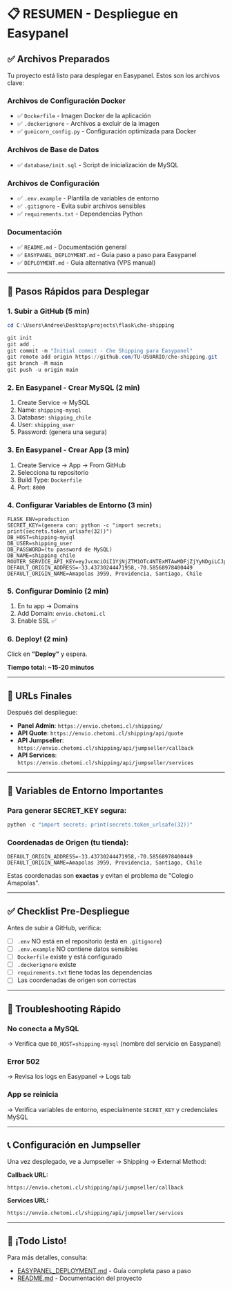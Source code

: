 # 📋 RESUMEN - Despliegue en Easypanel

## ✅ Archivos Preparados

Tu proyecto está listo para desplegar en Easypanel. Estos son los archivos clave:

### Archivos de Configuración Docker
- ✅ `Dockerfile` - Imagen Docker de la aplicación
- ✅ `.dockerignore` - Archivos a excluir de la imagen
- ✅ `gunicorn_config.py` - Configuración optimizada para Docker

### Archivos de Base de Datos
- ✅ `database/init.sql` - Script de inicialización de MySQL

### Archivos de Configuración
- ✅ `.env.example` - Plantilla de variables de entorno
- ✅ `.gitignore` - Evita subir archivos sensibles
- ✅ `requirements.txt` - Dependencias Python

### Documentación
- ✅ `README.md` - Documentación general
- ✅ `EASYPANEL_DEPLOYMENT.md` - Guía paso a paso para Easypanel
- ✅ `DEPLOYMENT.md` - Guía alternativa (VPS manual)

---

## 🚀 Pasos Rápidos para Desplegar

### 1. Subir a GitHub (5 min)

```powershell
cd C:\Users\Andree\Desktop\projects\flask\che-shipping

git init
git add .
git commit -m "Initial commit - Che Shipping para Easypanel"
git remote add origin https://github.com/TU-USUARIO/che-shipping.git
git branch -M main
git push -u origin main
```

### 2. En Easypanel - Crear MySQL (2 min)

1. Create Service → MySQL
2. Name: `shipping-mysql`
3. Database: `shipping_chile`
4. User: `shipping_user`
5. Password: (genera una segura)

### 3. En Easypanel - Crear App (3 min)

1. Create Service → App → From GitHub
2. Selecciona tu repositorio
3. Build Type: `Dockerfile`
4. Port: `8000`

### 4. Configurar Variables de Entorno (3 min)

```env
FLASK_ENV=production
SECRET_KEY=(genera con: python -c "import secrets; print(secrets.token_urlsafe(32))")
DB_HOST=shipping-mysql
DB_USER=shipping_user
DB_PASSWORD=(tu password de MySQL)
DB_NAME=shipping_chile
ROUTER_SERVICE_API_KEY=eyJvcmciOiI1YjNjZTM1OTc4NTExMTAwMDFjZjYyNDgiLCJpZCI6IjYwYTM2ZDg1MTA1YTRiM2U5MjFmZjdlM2RmZjlhMTkyIiwiaCI6Im11cm11cjY0In0=
DEFAULT_ORIGIN_ADDRESS=-33.43730244471958,-70.58568978400449
DEFAULT_ORIGIN_NAME=Amapolas 3959, Providencia, Santiago, Chile
```

### 5. Configurar Dominio (2 min)

1. En tu app → Domains
2. Add Domain: `envio.chetomi.cl`
3. Enable SSL ✅

### 6. Deploy! (2 min)

Click en **"Deploy"** y espera.

**Tiempo total: ~15-20 minutos**

---

## 🔗 URLs Finales

Después del despliegue:

- **Panel Admin**: `https://envio.chetomi.cl/shipping/`
- **API Quote**: `https://envio.chetomi.cl/shipping/api/quote`
- **API Jumpseller**: `https://envio.chetomi.cl/shipping/api/jumpseller/callback`
- **API Services**: `https://envio.chetomi.cl/shipping/api/jumpseller/services`

---

## 📝 Variables de Entorno Importantes

### Para generar SECRET_KEY segura:

```python
python -c "import secrets; print(secrets.token_urlsafe(32))"
```

### Coordenadas de Origen (tu tienda):

```
DEFAULT_ORIGIN_ADDRESS=-33.43730244471958,-70.58568978400449
DEFAULT_ORIGIN_NAME=Amapolas 3959, Providencia, Santiago, Chile
```

Estas coordenadas son **exactas** y evitan el problema de "Colegio Amapolas".

---

## ✅ Checklist Pre-Despliegue

Antes de subir a GitHub, verifica:

- [ ] `.env` NO está en el repositorio (está en `.gitignore`)
- [ ] `.env.example` NO contiene datos sensibles
- [ ] `Dockerfile` existe y está configurado
- [ ] `.dockerignore` existe
- [ ] `requirements.txt` tiene todas las dependencias
- [ ] Las coordenadas de origen son correctas

---

## 🐛 Troubleshooting Rápido

### No conecta a MySQL
→ Verifica que `DB_HOST=shipping-mysql` (nombre del servicio en Easypanel)

### Error 502
→ Revisa los logs en Easypanel → Logs tab

### App se reinicia
→ Verifica variables de entorno, especialmente `SECRET_KEY` y credenciales MySQL

---

## 📞 Configuración en Jumpseller

Una vez desplegado, ve a Jumpseller → Shipping → External Method:

**Callback URL:**
```
https://envio.chetomi.cl/shipping/api/jumpseller/callback
```

**Services URL:**
```
https://envio.chetomi.cl/shipping/api/jumpseller/services
```

---

## 🎉 ¡Todo Listo!

Para más detalles, consulta:
- [EASYPANEL_DEPLOYMENT.md](EASYPANEL_DEPLOYMENT.md) - Guía completa paso a paso
- [README.md](README.md) - Documentación del proyecto
